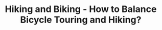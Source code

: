---
layout: community
category: community
title: "Hiking and Biking - How to Balance Bicycle Touring and Hiking?"
description: " Anyone here done long distance trips (crossing continents or the world) and had to hike their bike for long sections? How do you balance the need for carrying capacity and ability to hike easily."
isTopLevel: false
isSingleLevel: false
isArticle: false
datePublished: 2022-06-20 13:04:00 +0300
dateModified: 2022-06-20 13:04:00 +0300
published: false
---